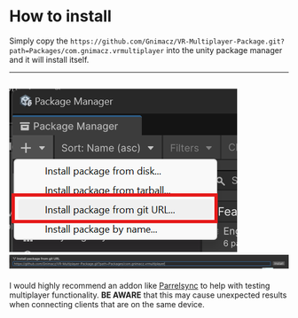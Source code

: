 # How to install
Simply copy the `https://github.com/Gnimacz/VR-Multiplayer-Package.git?path=Packages/com.gnimacz.vrmultiplayer` into the unity package manager and it will install itself.

---
![](image.png)![](image-1.png)
---
I would highly recommend an addon like [Parrelsync](https://github.com/VeriorPies/ParrelSync) to help with testing multiplayer functionality. **BE AWARE** that this may cause unexpected results when connecting clients that are on the same device.